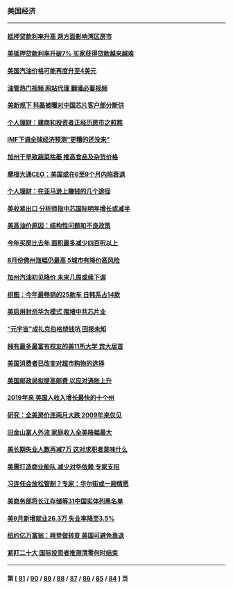 ### 美国经济
---
#### [抵押贷款利率升高 两方面影响湾区房市](../../pages/ncid1078158/n13843517.md?10122045) 
#### [美抵押贷款利率升破7% 买家获得贷款越来越难](../../pages/ncid1078158/n13843404.md?10122045) 
#### [美国汽油价格可能再度升至4美元](../../pages/ncid1078158/n13843403.md?10122045) 
#### [油管热门视频 网站代理 翻墙必看视频](http://209.222.30.114:81/youtube.html?10122045)
#### [美新规下 科磊被曝对中国芯片客户部分断供](../../pages/ncid1078158/n13843301.md?10122045) 
#### [个人理财：建商和投资者正经历房市之煎熬](../../pages/ncid1078158/n13843102.md?10122045) 
#### [IMF下调全球经济预测“更糟的还没来”](../../pages/ncid1078158/n13843243.md?10122045) 
#### [加州干旱致蔬菜枯萎 推高食品及杂货价格](../../pages/ncid1078158/n13842766.md?10122045) 
#### [摩根大通CEO：美国或在6至9个月内陷衰退](../../pages/ncid1078158/n13842767.md?10122045) 
#### [个人理财：在亚马逊上赚钱的几个途径](../../pages/ncid1078158/n13842437.md?10122045) 
#### [美收紧出口 分析师指中芯国际明年增长或减半](../../pages/ncid1078158/n13842512.md?10122045) 
#### [美高油价原因：结构性问题和不良政策](../../pages/ncid1078158/n13842452.md?10122045) 
#### [今年买房比去年 面积最多减少四百呎以上](../../pages/ncid1078158/n13842215.md?10122045) 
#### [8月份佛州涨幅仍最高 5城市有降价高风险](../../pages/ncid1078158/n13842199.md?10122045) 
#### [加州汽油初见降价 未来几周或续下调](../../pages/ncid1078158/n13842066.md?10122045) 
#### [组图：今年最畅销的25款车 日韩系占14款](../../pages/ncid1078158/n13840579.md?10122045) 
#### [美启用封杀华为模式 围堵中共芯片业](../../pages/ncid1078158/n13841949.md?10122045) 
#### [“元宇宙”成扎克伯格烧钱坑 回报未知](../../pages/ncid1078158/n13841576.md?10122045) 
#### [拥有最多最富有校友的美11所大学 宾大居首](../../pages/ncid1078158/n13841604.md?10122045) 
#### [美国消费者已改变对超市购物的选择](../../pages/ncid1078158/n13841585.md?10122045) 
#### [美国邮政局拟提高邮费 以应对通胀上升](../../pages/ncid1078158/n13841568.md?10122045) 
#### [2019年来 美国人收入增长最快的十个州](../../pages/ncid1078158/n13841563.md?10122045) 
#### [研究：全美房价连两月大跌 2009年来仅见](../../pages/ncid1078158/n13841148.md?10122045) 
#### [旧金山富人外流 家庭收入全美降幅最大](../../pages/ncid1078158/n13841232.md?10122045) 
#### [美长期失业人数再减7万 这对求职者意味什么](../../pages/ncid1078158/n13841090.md?10122045) 
#### [美需打造商业船队 减少对华依赖 专家支招](../../pages/ncid1078158/n13841099.md?10122045) 
#### [习连任会放松管制？专家：华尔街或一厢情愿](../../pages/ncid1078158/n13841005.md?10122045) 
#### [美商务部将长江存储等31中国实体列黑名单](../../pages/ncid1078158/n13841004.md?10122045) 
#### [美9月新增就业26.3万 失业率降至3.5%](../../pages/ncid1078158/n13840974.md?10122045) 
#### [纽约亿万富翁：拜登做转变 美国可避免衰退](../../pages/ncid1078158/n13840921.md?10122045) 
#### [紧盯二十大  国际投资者推测清零何时结束](../../pages/ncid1078158/n13840862.md?10122045) 

---
#### 第 [ [91](./91.md?10122045) / [90](./90.md?10122045) / [89](./89.md?10122045) / [88](./88.md?10122045) / [87](./87.md?10122045) / [86](./86.md?10122045) / [85](./85.md?10122045) / [84](./84.md?10122045) ] 页
